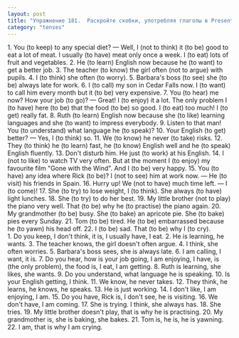 ```yaml
---
layout: post
title: "Упражнение 181.  Раскройте скобки, употребляя глаголы в Present Continuous или в Present Simple."
category: "tenses"
---
```

<section class="question">
1. You (to keep) to any special diet? — Well, I (not to think) it (to be) good to eat a lot of meat.
I usually (to have) meat only once a week. I (to eat) lots of fruit and vegetables. 2. He (to learn) English now because he (to want) to get a better job. 3. The teacher (to know) the girl often (not to argue) with pupils. 4. I (to think) she often (to worry). 5. Barbara's boss (to see) she (to be) always late for work. 6. I (to call) my son in Cedar Falls now. I (to want) to call him every month but it (to be) very expensive. 7. You (to hear) me now? How your job (to go)? — Great! I (to enjoy) it a lot. The only problem I (to have) here (to be) that the food (to be) so good. I (to eat) too much! I (to get) really fat. 8. Ruth (to learn) English now because she (to like) learning languages and she (to want) to impress everybody. 9. Listen to that man! You (to understand) what language he (to speak)? 10. Your English (to get) better? — Yes, I (to think) so. 11. We (to know) he never (to take) risks. 12. They (to think) he (to learn) fast, he (to know) English well and he (to speak) English fluently. 13. Don't disturb him. He just (to work) at his English. 14. I (not to like) to watch TV very often. But at the moment I (to enjoy) my favourite film "Gone with the Wind". And I (to be) very happy. 15. You (to have) any idea where Rick (to be)? I (not to see) him at work now. — He (to visit) his friends in Spain. 16. Hurry up! We (not to have) much time left. — I (to come)! 17. She (to try) to lose weight, I (to think). She always (to have) light lunches. 18. She (to try) to do her best. 19. My little brother (not to play) the piano very well. That (to be) why he (to practise) the piano again. 20. My grandmother (to be) busy. She (to bake) an apricote pie. She (to bake) pies every Sunday. 21. Tom (to be) tired. He (to be) embarrassed because he (to yawn) his head off. 22. I (to be) sad. That (to be) why I (to cry).
</section>

<section class="answer">
1. Do you keep, I don't think, it is, I usually have, I eat. 2. He is learning, he wants. 3. The teacher knows, the girl doesn't often argue. 4. I think, she often worries. 5. Barbara's boss sees, she is always late. 6. I am calling, I want, it is. 7. Do you hear, how is your job going, I am enjoying, I have, is (the only problem), the food is, I eat, I am getting. 8. Ruth is learning, she likes, she wants. 9. Do you understand, what language he is speaking. 10. Is your English getting, I think. 11. We know, he never takes. 12. They think, he learns, he knows, he speaks. 13. He is just working. 14. I don't like, I am enjoying, I am. 15. Do you have, Rick is, I don't see, he is visiting. 16. We don't have, I am coming. 17. She is trying. I think, she always has. 18. She tries. 19. My little brother doesn't play, that is why he is practising. 20. My grandmother is, she is baking, she bakes. 21. Tom is, he is, he is yawning. 22. I am, that is why  I am crying.
</section>
